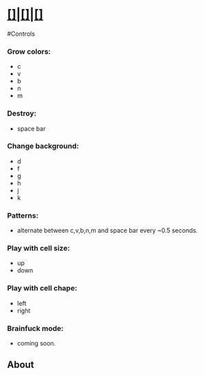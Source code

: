 # [[]|[]|[]](https://scyclow.github.io/grid)

#Controls 
### Grow colors:
* c
* v
* b
* n
* m

### Destroy:
* space bar

### Change background:
* d
* f
* g
* h
* j
* k

### Patterns:
* alternate between c,v,b,n,m and space bar every ~0.5 seconds. 

### Play with cell size:
* up
* down

### Play with cell chape:
* left
* right

### Brainfuck mode:
* coming soon.

## About
